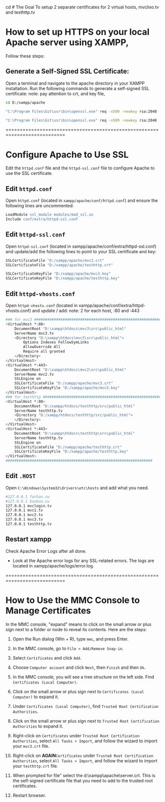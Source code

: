 cd # The Goal
To setup 2 separate certificates for 2 virtual hosts, mvclixo.tv and testhttp.tv


# How to set up HTTPS on your local Apache server using XAMPP,
Follow these steps:

## Generate a Self-Signed SSL Certificate:
Open a terminal and navigate to the apache directory in your XAMPP installation. Run the following commands to generate a self-signed SSL certificate:
note: pay attention to crt, and key file,
```bash
cd D:/xampp/apache

"C:\Program Files\Git\usr\bin\openssl.exe" req -x509 -newkey rsa:2048 -keyout "D:/xampp/apache/mvc3.key" -out "D:/xampp/apache/mvc3.crt" -days 365 -nodes -subj "/CN=mvc3.tv" -addext "subjectAltName=DNS:mvc3.tv"

"C:\Program Files\Git\usr\bin\openssl.exe" req -x509 -newkey rsa:2048 -keyout "D:/xampp/apache/mvclixo.key" -out "D:/xampp/apache/mvclixo.crt" -days 365 -nodes -subj "/CN=mvclixo.tv" -addext "subjectAltName=DNS:mvclixo.tv"
```

===========================================================================
# Configure Apache to Use SSL

Edit the `httpd.conf` file and the `httpd-ssl.conf` file to configure Apache to use the SSL certificate.

## Edit `httpd.conf`

Open `httpd.conf` (located in `xampp/apache/conf/httpd.conf`) and ensure the following lines are uncommented:

```apache
LoadModule ssl_module modules/mod_ssl.so
Include conf/extra/httpd-ssl.conf
```

## Edit `httpd-ssl.conf`
Open `httpd-ssl.conf` (located in xampp/apache/conf/extra/httpd-ssl.conf) and update/add the following lines to point to your SSL certificate and key:
```apache
SSLCertificateFile "D:/xampp/apache/mvc3.crt"
SSLCertificateFile "D:/xampp/apache/testhttp.crt"

SSLCertificateKeyFile "D:/xampp/apache/mvc3.key"
SSLCertificateKeyFile "D:/xampp/apache/testhttp.key"
```

## Edit `httpd-vhosts.conf`
Open `httpd-vhosts.conf` (located in xampp/apache/conf/extra/httpd-vhosts.conf) and update / add:
note: 2 for each host, :80 and :443
```bash
### for mvc3 ################################################################
<VirtualHost *:80>
    DocumentRoot "D:\xampp\htdocs\mvc3\src\public_html"
    ServerName mvc3.tv
    <Directory "D:\xampp\htdocs\mvc3\src\public_html">
        Options Indexes FollowSymLinks
        AllowOverride All
        Require all granted
    </Directory>
</VirtualHost>
<VirtualHost *:443>
    DocumentRoot "D:\xampp\htdocs\mvc2\src\public_html"
    ServerName mvc2.tv
    SSLEngine on
    SSLCertificateFile "D:/xampp/apache/mvc3.crt"
    SSLCertificateKeyFile "D:/xampp/apache/mvc3.key"
</VirtualHost>
### for testhttp ############################################################
<VirtualHost *:80>
    DocumentRoot "D:/xampp/htdocs/testhttp/src/public_html"
    ServerName testhttp.tv
    <Directory "D:/xampp/htdocs/testhttp/src/public_html">
    </Directory>
</VirtualHost>
<VirtualHost *:443>
    DocumentRoot "D:\xampp\htdocs\testhttp\src\public_html"
    ServerName testhttp.tv
    SSLEngine on
    SSLCertificateFile "D:/xampp/apache/testhttp.crt"
    SSLCertificateKeyFile "D:/xampp/apache/testhttp.key"
</VirtualHost>
###################################################################
```

## Edit `.HOST`
Open `C:\Windows\System32\drivers\etc\hosts` and add what you need.
```bash
#127.0.0.1 farhan.cw
#127.0.0.1 booboo.cw
127.0.0.1 mvclogin.tv
127.0.0.1 mvc1.tv
127.0.0.1 mvc2.tv
127.0.0.1 mvc3.tv
127.0.0.1 testhttp.tv
```

## Restart xampp
Check Apache Error Logs after all done.
- Look at the Apache error logs for any SSL-related errors. The logs are located in xampp/apache/logs/error.log.

===========================================================================
# How to Use the MMC Console to Manage Certificates

In the MMC console, "expand" means to click on the small arrow or plus sign next to a folder or node to reveal its contents. Here are the steps:

1. Open the Run dialog (Win + R), type `mmc`, and press Enter.
2. In the MMC console, go to `File > Add/Remove Snap-in`.
3. Select `Certificates` and click `Add`.
4. Choose `Computer account` and click `Next`, then `Finish` and then `Ok`.
5. In the MMC console, you will see a tree structure on the left side. Find `Certificates (Local Computer)`.
6. Click on the small arrow or plus sign next to `Certificates (Local Computer)` to expand it.
7. Under `Certificates (Local Computer)`, find `Trusted Root Certification Authorities`.

8. Click on the small arrow or plus sign next to `Trusted Root Certification Authorities` to expand it.

9. Right-click on `Certificates` under `Trusted Root Certification Authorities`, select `All Tasks > Import`, and follow the wizard to import your `mvc3.crt` file.

10. Right-click on **AGAIN**`Certificates` under `Trusted Root Certification Authorities`, select `All Tasks > Import`, and follow the wizard to import your `testhttp.crt` file.

11. When prompted for file" select the d:\xampp\apache\server.crt. This is the self-signed certificate file that you need to add to the trusted root certificates.

12. Restart browser.






